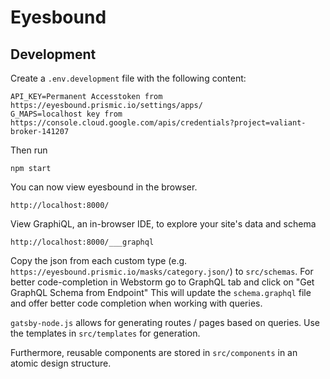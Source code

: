 # Eyesbound

## Development

Create a `.env.development` file with the following content:

```dotenv
API_KEY=Permanent Accesstoken from https://eyesbound.prismic.io/settings/apps/
G_MAPS=localhost key from https://console.cloud.google.com/apis/credentials?project=valiant-broker-141207
```

Then run

```shell script
npm start
```

You can now view eyesbound in the browser.

```
http://localhost:8000/
```

View GraphiQL, an in-browser IDE, to explore your site's data and schema

```⠀
http://localhost:8000/___graphql
```

Copy the json from each custom type (e.g. `https://eyesbound.prismic.io/masks/category.json/`) to `src/schemas`.
For better code-completion in Webstorm go to GraphQL tab and click on "Get GraphQL Schema from Endpoint"
This will update the `schema.graphql` file and offer better code completion when working with queries.

`gatsby-node.js` allows for generating routes / pages based on queries. Use the templates in `src/templates` for generation.

Furthermore, reusable components are stored in `src/components` in an atomic design structure.
